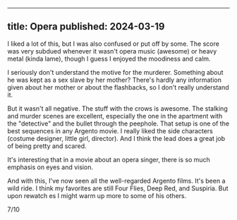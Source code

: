 ----
title: Opera
published: 2024-03-19
----

I liked a lot of this, but I was also confused or put off by some. The score was very subdued whenever it wasn't opera music (awesome) or heavy metal (kinda lame), though I guess I enjoyed the moodiness and calm.

I seriously don't understand the motive for the murderer. Something about he was kept as a sex slave by her mother? There's hardly any information given about her mother or about the flashbacks, so I don't really understand it.

But it wasn't all negative. The stuff with the crows is awesome. The stalking and murder scenes are excellent, especially the one in the apartment with the "detective" and the bullet through the peephole. That setup is one of the best sequences in any Argento movie. I really liked the side characters (costume designer, little girl, director). And I think the lead does a great job of being pretty and scared.

It's interesting that in a movie about an opera singer, there is so much emphasis on eyes and vision.

And with this, I've now seen all the well-regarded Argento films. It's been a wild ride. I think my favorites are still Four Flies, Deep Red, and Suspiria. But upon rewatch es I might warm up more to some of his others.

7/10
